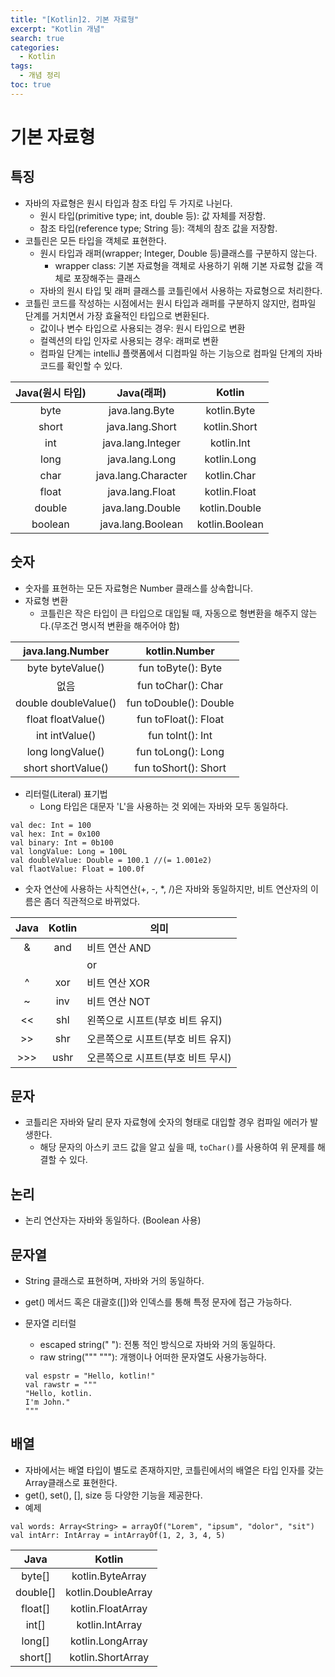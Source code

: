 ```yaml
---
title: "[Kotlin]2. 기본 자료형"
excerpt: "Kotlin 개념"
search: true
categories:
  - Kotlin
tags:
  - 개념 정리
toc: true
---
```


# 기본 자료형

## 특징
- 자바의 자료형은 원시 타입과 참조 타입 두 가지로 나뉜다.
  - 원시 타입(primitive type; int, double 등): 값 자체를 저장함.
  - 참조 타입(reference type; String 등): 객체의 참조 값을 저장함.
- 코틀린은 모든 타입을 객체로 표현한다.
  - 원시 타입과 래퍼(wrapper; Integer, Double 등)클래스를 구분하지 않는다.
    - wrapper class: 기본 자료형을 객체로 사용하기 위해 기본 자료형 값을 객체로 포장해주는 클래스
  - 자바의 원시 타입 및 래퍼 클래스를 코틀린에서 사용하는 자료형으로 처리한다.
- 코틀린 코드를 작성하는 시점에서는 원시 타입과 래퍼를 구분하지 않지만, 컴파일 단계를 거치면서 가장 효율적인 타입으로 변환된다.
  - 값이나 변수 타입으로 사용되는 경우: 원시 타입으로 변환
  - 컬렉션의 타입 인자로 사용되는 경우: 래퍼로 변환
  - 컴파일 단계는 intelliJ 플랫폼에서 디컴파일 하는 기능으로 컴파일 단계의 자바코드를 확인할 수 있다.

| Java(원시 타입) |      Java(래퍼)     |     Kotlin     |
|:---------------:|:-------------------:|:--------------:|
|       byte      |    java.lang.Byte   |   kotlin.Byte  |
|      short      |   java.lang.Short   |  kotlin.Short  |
|       int       |  java.lang.Integer  |   kotlin.Int   |
|       long      |    java.lang.Long   |   kotlin.Long  |
|       char      | java.lang.Character |   kotlin.Char  |
|      float      |   java.lang.Float   |  kotlin.Float  |
|      double     |   java.lang.Double  |  kotlin.Double |
|     boolean     |  java.lang.Boolean  | kotlin.Boolean |

## 숫자
- 숫자를 표현하는 모든 자료형은 Number 클래스를 상속합니다.
- 자료형 변환
  - 코틀린은 작은 타입이 큰 타입으로 대입될 때, 자동으로 형변환을 해주지 않는다.(무조건 명시적 변환을 해주어야 함)

|   java.lang.Number   |      kotlin.Number     |
|:--------------------:|:----------------------:|
|   byte byteValue()   |   fun toByte(): Byte   |
|         없음         |   fun toChar(): Char   |
| double doubleValue() | fun toDouble(): Double |
|  float floatValue()  |  fun toFloat(): Float  |
|    int intValue()    |    fun toInt(): Int    |
|   long longValue()   |   fun toLong(): Long   |
|  short shortValue()  |  fun toShort(): Short  |

- 리터럴(Literal) 표기법
  - Long 타입은 대문자 'L'을 사용하는 것 외에는 자바와 모두 동일하다.

```
val dec: Int = 100
val hex: Int = 0x100
val binary: Int = 0b100
val longValue: Long = 100L
val doubleValue: Double = 100.1 //(= 1.001e2)
val flaotValue: Float = 100.0f
```

- 숫자 연산에 사용하는 사칙연산(+, -, *, /)은 자바와 동일하지만, 비트 연산자의 이름은 좀더 직관적으로 바뀌었다.

| Java | Kotlin | 의미                              |
|:----:|:------:|-----------------------------------|
|   &  |   and  | 비트 연산 AND                     |
|   |  |   or   | 비트 연산 OR                      |
|   ^  |   xor  | 비트 연산 XOR                     |
|   ~  |   inv  | 비트 연산 NOT                     |
|  <<  |   shl  | 왼쪽으로 시프트(부호 비트 유지)   |
|  >>  |   shr  | 오른쪽으로 시프트(부호 비트 유지) |
|  >>> |  ushr  | 오른쪽으로 시프트(부호 비트 무시) |

## 문자
- 코틀리은 자바와 달리 문자 자료형에 숫자의 형태로 대입할 경우 컴파일 에러가 발생한다.
  - 해당 문자의 아스키 코드 값을 알고 싶을 때, ```toChar()```를 사용하여 위 문제를 해결할 수 있다.

## 논리
- 논리 연산자는 자바와 동일하다. (Boolean 사용)

## 문자열
- String 클래스로 표현하며, 자바와 거의 동일하다.
- get() 메서드 혹은 대괄호([])와 인덱스를 통해 특정 문자에 접근 가능하다.
- 문자열 리터럴
  - escaped string(" "): 전통 적인 방식으로 자바와 거의 동일하다.
  - raw string(""" """): 개행이나 어떠한 문자열도 사용가능하다.

  ```
  val espstr = "Hello, kotlin!"
  val rawstr = """
  "Hello, kotlin.
  I'm John."
  """
  ```

## 배열
- 자바에서는 배열 타입이 별도로 존재하지만, 코틀린에서의 배열은 타입 인자를 갖는 Array클래스로 표현한다.
- get(), set(), [], size 등 다양한 기능을 제공한다.
- 예제

```
val words: Array<String> = arrayOf("Lorem", "ipsum", "dolor", "sit")
val intArr: IntArray = intArrayOf(1, 2, 3, 4, 5)
```

|   Java   |       Kotlin       |
|:--------:|:------------------:|
|  byte[]  |  kotlin.ByteArray  |
| double[] | kotlin.DoubleArray |
|  float[] |  kotlin.FloatArray |
|   int[]  |   kotlin.IntArray  |
|  long[]  |  kotlin.LongArray  |
|  short[] |  kotlin.ShortArray |
